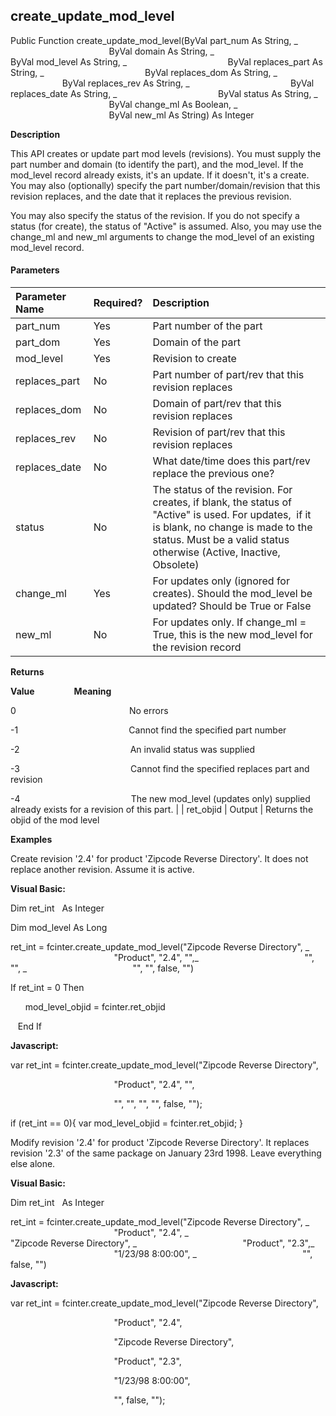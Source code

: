 create_update_mod_level
-------------------------

Public Function create_update_mod_level(ByVal part_num As String, _
                                        ByVal domain As String, _
                                        ByVal mod_level As String, _
                                        ByVal replaces_part As String, _
                                        ByVal replaces_dom As String, _
                                        ByVal replaces_rev As String, _
                                        ByVal replaces_date As String, _
                                        ByVal status As String, _
                                        ByVal change_ml As Boolean, _
                                        ByVal new_ml As String) As Integer

**Description**

This API creates or update part mod levels (revisions). You must supply the part number and domain (to identify the part), and the mod_level. If the mod_level record already exists, it's an update. If it doesn't, it's a create. You may also (optionally) specify the part number/domain/revision that this revision replaces, and the date that it replaces the previous revision.

You may also specify the status of the revision. If you do not specify a status (for create), the status of "Active" is assumed. Also, you may use the change_ml and new_ml arguments to change the mod_level of an existing mod_level record.

#### Parameters

| Parameter Name | Required? | Description |
|:--- |:--- |:--- |
| part_num | Yes | Part number of the part |
| part_dom | Yes | Domain of the part |
| mod_level | Yes | Revision to create |
| replaces_part | No | Part number of part/rev that this revision replaces |
| replaces_dom | No | Domain of part/rev that this revision replaces |
| replaces_rev | No | Revision of part/rev that this revision replaces |
| replaces_date | No | What date/time does this part/rev replace the previous one? |
| status | No | The status of the revision. For creates, if blank, the status of "Active" is used. For updates,  if it is blank, no change is made to the status. Must be a valid status otherwise (Active, Inactive, Obsolete) |
| change_ml | Yes | For updates only (ignored for creates). Should the mod_level be updated? Should be True or False |
| new_ml | No | For updates only. If change_ml = True, this is the new mod_level for the revision record |

**Returns**

**Value**                **Meaning**

0                                              No errors

-1                                             Cannot find the specified part number

-2                                             An invalid status was supplied

-3                                             Cannot find the specified replaces part and revision

-4                                             The new mod_level (updates only) supplied already exists for a revision of this part. |
| ret_objid | Output | Returns the objid of the mod level

**Examples**

 Create revision '2.4' for product 'Zipcode Reverse Directory'. It does not replace another revision. Assume it is active.

**Visual Basic:**

Dim ret_int   As Integer

Dim mod_level As Long

ret_int = fcinter.create_update_mod_level("Zipcode Reverse Directory", _
                                          "Product", "2.4", "",_
                                          "", "", _
                                          "", "", false, "")

 If ret_int = 0 Then

      mod_level_objid = fcinter.ret_objid

   End If

**Javascript:**

var ret_int = fcinter.create_update_mod_level("Zipcode Reverse Directory",

                                          "Product", "2.4", "",

                                          "", "", "", "", false, "");

 if (ret_int == 0){ var mod_level_objid = fcinter.ret_objid; }

 Modify revision '2.4' for product 'Zipcode Reverse Directory'. It replaces revision '2.3' of the same package on January 23rd 1998\. Leave everything else alone.

**Visual Basic:**

Dim ret_int   As Integer

ret_int = fcinter.create_update_mod_level("Zipcode Reverse Directory", _
                                          "Product", "2.4", _
                                          "Zipcode Reverse Directory", _
                                          "Product", "2.3",_
                                          "1/23/98 8:00:00", _
                                          "", false, "")

**Javascript:**

var ret_int = fcinter.create_update_mod_level("Zipcode Reverse Directory",

                                          "Product", "2.4",

                                          "Zipcode Reverse Directory",

                                          "Product", "2.3",

                                          "1/23/98 8:00:00",

                                          "", false, "");